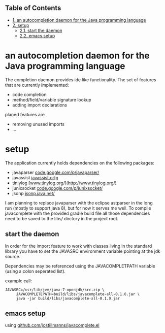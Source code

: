 <div id="table-of-contents">
<h2>Table of Contents</h2>
<div id="text-table-of-contents">
<ul>
<li><a href="#sec-1">1. an autocompletion daemon for the Java programming language</a></li>
<li><a href="#sec-2">2. setup</a>
<ul>
<li><a href="#sec-2-1">2.1. start the daemon</a></li>
<li><a href="#sec-2-2">2.2. emacs setup</a></li>
</ul>
</li>
</ul>
</div>
</div>

# an autocompletion daemon for the Java programming language<a id="sec-1" name="sec-1"></a>

The completion daemon provides ide like functionality. The set of
features that are currently implemented:

-   code completion
-   method/field/variable signature lookup
-   adding import declarations

planed features are

-   removing unused imports
-   &#x2026;

# setup<a id="sec-2" name="sec-2"></a>

The application currently holds dependencies on the following packages:

-   javaparser [code.google.com/p/javaparser/](https://code.google.com/p/javaparser/)
-   javassist [javassist.ortg](http://www.csg.ci.i.u-tokyo.ac.jp/~chiba/javassist/)
-   tinlylog [www.tinylog.org/](http://www.tinylog.org/)
-   junixsocket [code.google.com/p/junixsocket/](https://code.google.com/p/junixsocket/)
-   jsonp [jsonp.java.net/](https://jsonp.java.net/)

I am planning to replace javaparser with the eclipse astparser in
the long run (mostly to support java 8), but for now it serves me
well. To compile javacomplete with the provided gradle build file
all those dependencies need to be saved to the libs/ dirctory in the
project root.

## start the daemon<a id="sec-2-1" name="sec-2-1"></a>

In order for the import feature to work with classes living in the
standard library you have to set the JAVASRC environment
variable pointing at the jdk source.

Dependencies may be referenced using the JAVACOMPLETPATH variable
(using a colon seperated list).

example call:

    JAVASRC=/usr/lib/jvm/java-7-openjdk/src.zip \
         JAVACOMPLETEPATH=build/libs/javacomplete-all-0.1.0.jar \
         java -jar build/libs/javacomplete-all-0.1.0.jar

## emacs setup<a id="sec-2-2" name="sec-2-2"></a>

using [github.com/jostillmanns/javacomplete.el](https://github.com/jostillmanns/javacomplete.el)